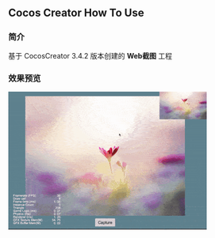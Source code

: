 ## Cocos Creator How To Use

### 简介

基于 CocosCreator 3.4.2 版本创建的 **Web截图** 工程

### 效果预览
![image](../../gif/202203/2022030522.gif)
